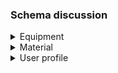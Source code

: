 ### Schema discussion

<details>
<summary>Equipment</summary>
For each equipment

- *Generic Name eg: 3d printer
- *make and model
- *description
- *image
- videos

For each item

- *name
- *description
- *cost
- manuals
- status: operational, down-for-maintenance, out-of-service

Equipment categories (as editable)

- 3d printer
- CNC (laser cutter)
- welding
- Hand power tools
- hand tools
- Design station
- testing eqquipment
- PCB design
- standalone Power tools
</details>

<details>
<summary>Material</summary>

Electronic repository (loanables)

- *quantity
- *make and model
- *loaned quantity
- *image
- description

Material repository (consumables)

- *name
- *quantity
- *dimensions
  - *type: length, area, volume, breadths
  - *value
  - *unit: need the list of possible units
- description
</details>

<details>
<summary>User profile</summary>
- name
- mobile
- departments
- branch
- roll num
- email
- year
- clubs they are part of

</details>